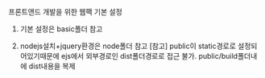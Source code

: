 프론트앤드 개발을 위한 웹팩 기본 설정
1. 기본 설정은 basic폴더 참고

2. nodejs설치+jquery환경은 node폴더 참고
[참고] public이 static경로로 설정되어있기때문에 ejs에서 외부경로인 dist폴더경로로 접근 불가. public/build폴더내에 dist내용을 복제